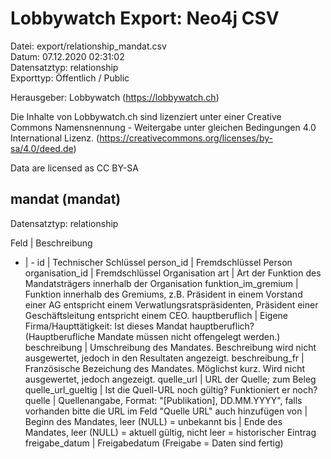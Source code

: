 Lobbywatch Export: Neo4j CSV
============================

Datei: export/relationship_mandat.csv  
Datum: 07.12.2020 02:31:02  
Datensatztyp: relationship  
Exporttyp: Öffentlich / Public  

Herausgeber: Lobbywatch (https://lobbywatch.ch)  

Die Inhalte von Lobbywatch.ch sind lizenziert unter einer Creative Commons Namensnennung - Weitergabe unter gleichen Bedingungen 4.0 International Lizenz. (https://creativecommons.org/licenses/by-sa/4.0/deed.de)

Data are licensed as CC BY-SA


## mandat (mandat)

Datensatztyp: relationship

Feld | Beschreibung
- | -
id | Technischer Schlüssel
person_id | Fremdschlüssel Person
organisation_id | Fremdschlüssel Organisation
art | Art der Funktion des Mandatsträgers innerhalb der Organisation
funktion_im_gremium | Funktion innerhalb des Gremiums, z.B. Präsident in einem Vorstand einer AG entspricht einem Verwatlungsratspräsidenten, Präsident einer Geschäftsleitung entspricht einem CEO.
hauptberuflich | Eigene Firma/Haupttätigkeit: Ist dieses Mandat hauptberuflich? (Hauptberufliche Mandate müssen nicht offengelegt werden.)
beschreibung | Umschreibung des Mandates. Beschreibung wird nicht ausgewertet, jedoch in den Resultaten angezeigt.
beschreibung_fr | Französische Bezeichung des Mandates. Möglichst kurz. Wird nicht ausgewertet, jedoch angezeigt.
quelle_url | URL der Quelle; zum Beleg
quelle_url_gueltig | Ist die Quell-URL noch gültig? Funktioniert er noch?
quelle | Quellenangabe, Format: "[Publikation], DD.MM.YYYY", falls vorhanden bitte die URL im Feld "Quelle URL" auch hinzufügen
von | Beginn des Mandates, leer (NULL) = unbekannt
bis | Ende des Mandates, leer (NULL) = aktuell gültig, nicht leer = historischer Eintrag
freigabe_datum | Freigabedatum (Freigabe = Daten sind fertig)

